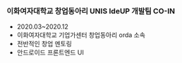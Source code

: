 ### 이화여자대학교 창업동아리 UNIS IdeUP 개발팀 CO-IN
- 2020.03~2020.12
- 이화여자대학교 기업가센터 창업동아리 orda 소속
- 전반적인 창업 멘토링
- 안드로이드 프론트엔드 UI
